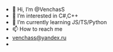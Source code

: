 - 👋 Hi, I’m @VenchasS
- 👀 I’m interested in C#,C++
- 🌱 I’m currently learning JS/TS/Python
- 📫 How to reach me 
-   venchass@yandex.ru
-   

<!---
VenchasS/VenchasS is a ✨ special ✨ repository because its `README.md` (this file) appears on your GitHub profile.
You can click the Preview link to take a look at your changes.
--->
